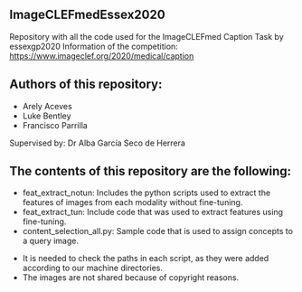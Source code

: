 ## ImageCLEFmedEssex2020
Repository with all the code used for the ImageCLEFmed Caption Task by essexgp2020
Information of the competition: https://www.imageclef.org/2020/medical/caption

## Authors of this repository:
- Arely Aceves
- Luke Bentley
- Francisco Parrilla

Supervised by: Dr Alba García Seco de Herrera

## The contents of this repository are the following:
- feat_extract_notun: Includes the python scripts used to extract the features of images from each modality without fine-tuning.
- feat_extract_tun: Include code that was used to extract features using fine-tuning.
- content_selection_all.py: Sample code that is used to assign concepts to a query image.

* It is needed to check the paths in each script, as they were added according to our machine directories.  
* The images are not shared because of copyright reasons.  

